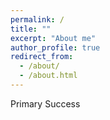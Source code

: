 ```yaml
---
permalink: /
title: ""
excerpt: "About me"
author_profile: true
redirect_from: 
  - /about/
  - /about.html
---
```


<span class="badge badge-pill badge-primary">Primary</span>
<span class="badge badge-pill badge-success">Success</span>

